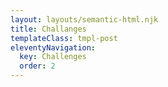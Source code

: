 ```yaml
---
layout: layouts/semantic-html.njk
title: Challanges
templateClass: tmpl-post
eleventyNavigation:
  key: Challenges
  order: 2
---
```

